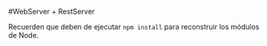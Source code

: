 #WebServer + RestServer

Recuerden que deben de ejecutar ```npm install``` para reconstruir los módulos de Node.